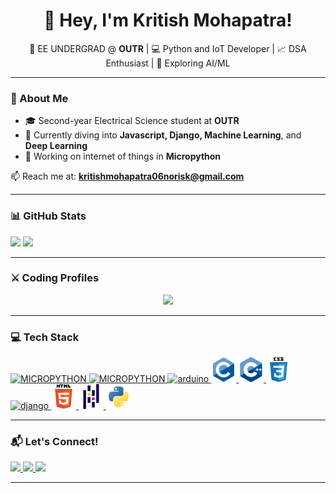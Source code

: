<h1 align="center">👋 Hey, I'm Kritish Mohapatra!</h1>

<p align="center">
  🚀  EE UNDERGRAD @ <strong>OUTR</strong>  | 💻 Python and IoT Developer | 📈 DSA Enthusiast | 🤖 Exploring AI/ML
</p>

---

### 🚀 About Me

- 🎓 Second-year Electrical Science student at **OUTR**  
- 🧠 Currently diving into **Javascript, Django, Machine Learning**, and **Deep Learning**
- 📸 Working on internet of things in **Micropython** 


📫 Reach me at: [**kritishmohapatra06norisk@gmail.com**](mailto:kritishmohapatra06norisk@gmail.com)

---

### 📊 GitHub Stats

<p>
  <img height="174" src="https://github-readme-stats.vercel.app/api?username=kritishmohapatra&show_icons=true&hide=contribs&theme=github_dark&border_color=30363d" />
  <img height="174" src="https://github-readme-stats.vercel.app/api/top-langs/?username=kritishmohapatra&layout=compact&langs_count=6&theme=github_dark&border_color=30363d&size_weight=0.5&count_weight=0.5&hide=css" />
</p>

---

### ⚔️ Coding Profiles

<p align="center">
  <a href="https://leetcode.com/kritishmohapatra">
    <img height="322" src="https://leetcard.jacoblin.cool/kritishmohapatra?theme=dark&font=noto_sans&ext=contest&sheets=https://gist.githubusercontent.com/kritishmohapatra/b010f03ce26bb80eb2b596106130cf86/raw/14d760243e7efbdfbdec6d89bbd4a0247793f5cb/leetcode_stats_card.css" />
  </a>
  
</p>

---

### 💻 Tech Stack

<p align="left"> 
  <a href="https://micropython.org/" target="_blank" rel="noreferrer"> <img src="https://upload.wikimedia.org/wikipedia/commons/4/4e/Micropython-logo.svg" alt="MICROPYTHON" width="40" height="40"/> </a>
  <a href="https://micropython.org/" target="_blank" rel="noreferrer"> <img src="https://upload.wikimedia.org/wikipedia/commons/a/a5/MicroPython_new_logo.jpg" alt="MICROPYTHON" width="40" height="40"/> </a><a href="https://www.arduino.cc/" target="_blank" rel="noreferrer"> <img src="https://cdn.worldvectorlogo.com/logos/arduino-1.svg" alt="arduino" width="40" height="40"/> </a> <a href="https://www.cprogramming.com/" target="_blank" rel="noreferrer"> <img src="https://raw.githubusercontent.com/devicons/devicon/master/icons/c/c-original.svg" alt="c" width="40" height="40"/> </a> <a href="https://www.w3schools.com/cpp/" target="_blank" rel="noreferrer"> <img src="https://raw.githubusercontent.com/devicons/devicon/master/icons/cplusplus/cplusplus-original.svg" alt="cplusplus" width="40" height="40"/> </a> <a href="https://www.w3schools.com/css/" target="_blank" rel="noreferrer"> <img src="https://raw.githubusercontent.com/devicons/devicon/master/icons/css3/css3-original-wordmark.svg" alt="css3" width="40" height="40"/> </a> <a href="https://www.djangoproject.com/" target="_blank" rel="noreferrer"> <img src="https://cdn.worldvectorlogo.com/logos/django.svg" alt="django" width="40" height="40"/> <img src="https://raw.githubusercontent.com/devicons/devicon/master/icons/html5/html5-original-wordmark.svg" alt="html5" width="40" height="40"/> </a> <a href="https://pandas.pydata.org/" target="_blank" rel="noreferrer"> <img src="https://raw.githubusercontent.com/devicons/devicon/2ae2a900d2f041da66e950e4d48052658d850630/icons/pandas/pandas-original.svg" alt="pandas" width="40" height="40"/> </a> <a href="https://www.python.org" target="_blank" rel="noreferrer"> <img src="https://raw.githubusercontent.com/devicons/devicon/master/icons/python/python-original.svg" alt="python" width="40" height="40"/> </a> </p>

---

### 📬 Let's Connect!

<p>
  <a href="https://linkedin.com/in/kritishmohapatra" target="_blank">
    <img src="https://img.shields.io/badge/LinkedIn-%230077B5.svg?style=for-the-badge&logo=linkedin&logoColor=white" />
  </a>
  <a href="https://github.com/kritishmohapatra" target="_blank">
    <img src="https://img.shields.io/badge/GitHub-%23121011.svg?style=for-the-badge&logo=github&logoColor=white" />
  </a>
  <a href="mailto:kritishmohapatra06norisk@gmail.com">
    <img src="https://img.shields.io/badge/Gmail-D14836?style=for-the-badge&logo=gmail&logoColor=white" />
  </a>
</p>

---


